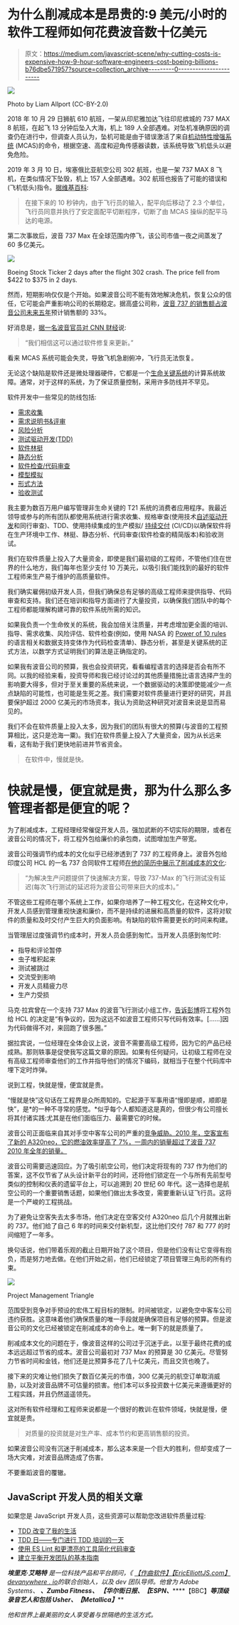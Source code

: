 # 为什么削减成本是昂贵的:9 美元/小时的软件工程师如何花费波音数十亿美元

> 原文：<https://medium.com/javascript-scene/why-cutting-costs-is-expensive-how-9-hour-software-engineers-cost-boeing-billions-b76dbe571957?source=collection_archive---------0----------------------->

![](img/544e427556dcedeb3221b4881cbbb7c8.png)

Photo by Liam Allport (CC-BY-2.0)

2018 年 10 月 29 日狮航 610 航班，一架从印尼雅加达飞往印尼槟城的 737 MAX 8 航班，在起飞 13 分钟后坠入大海，机上 189 人全部遇难。对坠机准确原因的调查仍在进行中，但调查人员认为，坠机可能是由于错误激活了来自[机动特性增强系统](https://en.wikipedia.org/wiki/Maneuvering_Characteristics_Augmentation_System) (MCAS)的命令，根据空速、高度和迎角传感器读数，该系统导致飞机低头以避免危险。

2019 年 3 月 10 日，埃塞俄比亚航空公司 302 航班，也是一架 737 MAX 8 飞机，在类似情况下坠毁，机上 157 人全部遇难。302 航班也报告了可能的错误和(飞机低头)指令。[据维基百科](https://en.wikipedia.org/wiki/Ethiopian_Airlines_Flight_302#Preliminary_report):

> 在接下来的 10 秒钟内，由于飞行员的输入，配平向后移动了 2.3 个单位，飞行员同意并执行了安定面配平切断程序，切断了由 MCAS 操纵的配平马达的电源。

第二次事故后，波音 737 Max 在全球范围内停飞，该公司市值一夜之间蒸发了 60 多亿美元。

![](img/76a5c86767a3f18704f3baa4fff6c363.png)

Boeing Stock Ticker 2 days after the flight 302 crash. The price fell from $422 to $375 in 2 days.

然而，短期影响仅仅是个开始。如果波音公司不能有效地解决危机，恢复公众的信任，它可能会严重影响公司的长期稳定。据高盛公司称，[波音 737 的销售额占波音公司未来五年](https://www.cnbc.com/2019/03/13/737-max-groundings-put-a-major-source-of-boeings-revenue-at-risk-wall-street-warns.html)预计销售额的 33%。

好消息是，[据一名波音官员对 CNN 财经](https://www.cnn.com/2019/06/29/business/boeing-737-max-outlook/index.html)说:

> “我们相信这可以通过软件修复来更新。”

看来 MCAS 系统可能会失灵，导致飞机急剧俯冲，飞行员无法恢复。

无论这个缺陷是软件还是微处理器硬件，它都是一个[生命关键系统](https://en.wikipedia.org/wiki/Safety-critical_system)的计算系统故障。通常，对于这样的系统，为了保证质量控制，采用许多防线并不罕见。

软件开发中一些常见的防线包括:

*   [需求收集](https://en.wikipedia.org/wiki/Software_requirements)
*   [需求说明书&评审](https://en.wikipedia.org/wiki/Software_requirements_specification)
*   [风险分析](https://en.wikipedia.org/wiki/Risk_assessment)
*   [测试驱动开发(TDD)](https://en.wikipedia.org/wiki/Test-driven_development)
*   [软件林挺](https://en.wikipedia.org/wiki/Lint_(software))
*   [静态分析](https://en.wikipedia.org/wiki/Static_program_analysis)
*   [软件检查/代码审查](https://en.wikipedia.org/wiki/Software_inspection)
*   [模型模拟](https://en.wikipedia.org/wiki/Modeling_and_simulation)
*   [形式方法](https://en.wikipedia.org/wiki/Formal_methods)
*   [验收测试](https://en.wikipedia.org/wiki/Acceptance_testing)

我主要为数百万用户编写管理非生命关键的 T21 系统的消费者应用程序。我最近领导或参与的所有团队都使用系统进行需求收集、规格审查(使用技术[自述驱动开发](https://tom.preston-werner.com/2010/08/23/readme-driven-development.html)和同行审查)、TDD、使用持续集成的生产模拟/ [持续交付](https://en.wikipedia.org/wiki/Continuous_delivery) (CI/CD)以确保软件将在生产环境中工作、林挺、静态分析、代码审查(软件检查的精简版本)和验收测试。

我们在软件质量上投入了大量资金，即使是我们最初级的工程师，不管他们住在世界的什么地方，我们每年也至少支付 10 万美元，以吸引我们能找到的最好的软件工程师来生产易于维护的高质量软件。

我们确实雇佣初级开发人员，但我们确保总有足够的高级工程师来提供指导、代码审查和支持。我们还在培训和指导方面进行了大量投资，以确保我们团队中的每个工程师都能理解构建可靠的软件系统所需的知识。

如果我负责一个生命攸关的系统，我会加倍关注质量，并考虑增加更全面的培训、指导、需求收集、风险评估、软件检查(例如，使用 NASA 的 [Power of 10 rules](https://en.wikipedia.org/wiki/The_Power_of_10:_Rules_for_Developing_Safety-Critical_Code) 的语言相关和数据支持变体作为代码检查清单)、静态分析，甚至是关键系统的正式方法，以数学方式证明我们的算法是正确指定的。

如果我有波音公司的预算，我也会投资研究，看看编程语言的选择是否会有所不同。以我的经验来看，投资导师和我已经讨论过的其他质量措施比语言选择产生的影响要大得多，但对于至关重要的系统来说，一个数据驱动的决策即使能减少一点点缺陷的可能性，也可能是生死之差。我们需要对软件质量进行更好的研究，并且要保护超过 2000 亿美元的市场资本，我认为资助这种研究对波音来说是显而易见的。

我们不会在软件质量上投入太多，因为我们的团队有很大的预算(与波音的工程预算相比，这只是沧海一粟)。我们在软件质量上投入了大量资金，因为从长远来看，这有助于我们更快地前进并节省资金。

> 在软件中，慢就是快。

# 快就是慢，便宜就是贵，那为什么那么多管理者都是便宜的呢？

为了削减成本，工程经理经常催促开发人员，强加武断的不切实际的期限，或者在波音公司的情况下，将工程外包给廉价的承包商，试图增加生产带宽。

波音公司强调节约成本的文化似乎已经渗透到了 737 的工程师身上。波音外包给印度公司 HCL 的一名 737 合同软件工程师[在他的简历中展示了削减成本的文化](https://www.bloomberg.com/news/articles/2019-06-28/boeing-s-737-max-software-outsourced-to-9-an-hour-engineers):

> “为解决生产问题提供了快速解决方案，导致 737-Max 的飞行测试没有延迟(每次飞行测试的延迟将为波音公司带来巨大的成本)。”

不管这些工程师在哪个系统上工作，如果你培养了一种工程文化，在这种文化中，开发人员感到管理重视快速和廉价，而不是持续的进展和高质量的软件，这将对软件的质量和及时交付产生巨大的负面影响。有缺陷的软件需要更长的时间来构建。

当管理层过度强调节约成本时，开发人员会感到匆忙。当开发人员感到匆忙时:

*   指导和评论暂停
*   虫子堆积起来
*   测试被跳过
*   交流受到影响
*   开发人员精疲力尽
*   生产力受损

马克·拉宾曾在一个支持 737 Max 的波音飞行测试小组工作，[告诉彭博](https://www.bloomberg.com/news/articles/2019-06-28/boeing-s-737-max-software-outsourced-to-9-an-hour-engineers)将工程外包给 HCL 的决定是“有争议的，因为这远不如波音工程师只写代码有效率。[……]因为代码做得不对，来回跑了很多圈。”

据拉宾说，一位经理在全体会议上说，波音不需要高级工程师，因为它的产品已经成熟。那则轶事是促使我写这篇文章的原因。如果有任何疑问，让初级工程师在没有高级工程师审查他们的工作并指导他们的情况下编码，就相当于在整个代码库中埋下定时炸弹。

说到工程，快就是慢，便宜就是贵。

“慢就是快”这句话在工程界是众所周知的。它起源于军事用语“慢即是顺，顺即是快”，是*的一种不寻常的感觉。*似乎每个人都知道这是真的，但很少有公司擅长将其付诸实践:尤其是在他们面临压力、最需要它的时候。

波音公司正面临来自其对手空中客车公司的严重的[竞争威胁。2010 年，空客宣布了新的 A320neo，它的燃油效率提高了 7%，一周内的销量超过了波音 737 2010 年全年的销量。](https://www.theverge.com/2019/5/2/18518176/boeing-737-max-crash-problems-human-error-mcas-faa)

波音公司需要迅速回应。为了吸引航空公司，他们决定将现有的 737 作为他们的答案，这不仅节省了从头设计新平台的时间，还将他们锁定在一个与所有先前型号类似的控制和仪表的遗留平台上，可以追溯到 20 世纪 60 年代。这一选择也是航空公司的一个重要销售话题，如果他们做出太多改变，需要重新认证飞行员。这将是一个严峻的工程挑战。

为了避免让空客失去太多市场，他们决定在空客交付 A320neo 后几个月就推出新的 737。他们给了自己 6 年的时间来交付新机型，这比他们交付 787 和 777 的时间缩短了一年多。

换句话说，他们带着乐观的截止日期开始了这个项目，但是他们没有让它变得有抱负，而是努力地去做。在他们开始之前，他们已经锁定了项目管理三角形的所有约束。

![](img/e8398210ab5eb57ee3bca5f2bf63db0f.png)

Project Management Triangle

范围受到竞争对手预设的宏伟工程目标的限制。时间被锁定，以避免空中客车公司违约获胜。这意味着他们确保质量的唯一手段就是确保项目有足够的预算。但是波音公司的文化已经被锁定在削减成本的命令上。唯一剩下的就是质量了。

削减成本文化的问题在于，像波音这样的公司过于沉迷于此，以至于最终花费的成本远远超过节省的成本。波音公司最初对 737 Max 的预算是 30 亿美元。尽管努力节省时间和金钱，他们还是比预算多花了几十亿美元，而且交货也晚了。

接下来的灾难让他们损失了数百亿美元的市值，300 亿美元的航空订单取消威胁，以及对波音品牌不可估量的损害。他们本可以多投资数十亿美元来遵循更好的工程实践，并且仍然遥遥领先。

这对所有软件经理和工程师来说都是一个很好的教训:在软件领域，快就是慢，便宜就是贵。

> 对质量的投资就是对生产率、成本节约和更高销售额的投资。

如果波音公司没有沉迷于削减成本，那么这本来是一个巨大的胜利，但却变成了一场大灾难，对波音品牌造成了伤害。

不要重蹈波音的覆辙。

## JavaScript 开发人员的相关文章

如果您是 JavaScript 开发人员，这些资源可以帮助您改进软件质量过程:

*   [TDD 改变了我的生活](/javascript-scene/tdd-changed-my-life-5af0ce099f80)
*   [TDD 日——专门进行 TDD 培训的一天](https://tddday.com)
*   [使用 ES Lint 和更漂亮的工具简化代码审查](/javascript-scene/streamline-code-reviews-with-eslint-prettier-6fb817a6b51d)
*   [建立平衡开发团队的基本指南](/javascript-scene/the-essential-guide-to-building-balanced-development-teams-b051a62acc80)

***埃里克·艾略特*** *是一位科技产品和平台顾问，《 [*【作曲软件】*](https://leanpub.com/composingsoftware)*[*【EricElliottJS.com】*](https://ericelliottjs.com)*[*devanywhere . io*](https://devanywhere.io)*的联合创始人，以及 dev 团队导师。他曾为 Adobe Systems、* ***、Zumba Fitness、*** ***【华尔街日报、*******【ESPN、*******【BBC】****等顶级录音艺人和包括* ***Usher、【Metallica】********

*他和世界上最美丽的女人享受着与世隔绝的生活方式。*